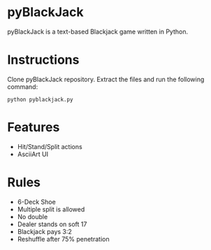 # pyBlackJack #

pyBlackJack is a text-based Blackjack game written in Python.

# Instructions #

Clone pyBlackJack repository. Extract the files and run the following command:
	
	python pyblackjack.py

# Features #

* Hit/Stand/Split actions
* AsciiArt UI

# Rules #

* 6-Deck Shoe
* Multiple split is allowed
* No double
* Dealer stands on soft 17
* Blackjack pays 3:2
* Reshuffle after 75% penetration 




